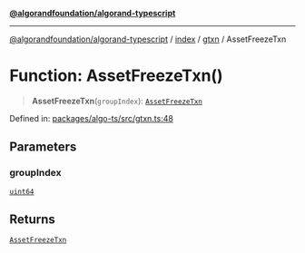 [**@algorandfoundation/algorand-typescript**](../../../../README.md)

***

[@algorandfoundation/algorand-typescript](../../../../README.md) / [index](../../../README.md) / [gtxn](../README.md) / AssetFreezeTxn

# Function: AssetFreezeTxn()

> **AssetFreezeTxn**(`groupIndex`): [`AssetFreezeTxn`](../interfaces/AssetFreezeTxn.md)

Defined in: [packages/algo-ts/src/gtxn.ts:48](https://github.com/algorandfoundation/puya-ts/blob/main/packages/algo-ts/src/gtxn.ts#L48)

## Parameters

### groupIndex

[`uint64`](../../../type-aliases/uint64.md)

## Returns

[`AssetFreezeTxn`](../interfaces/AssetFreezeTxn.md)
